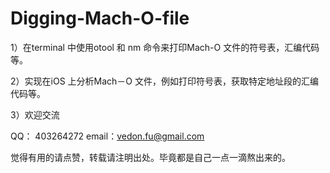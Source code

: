 # Digging-Mach-O-file

1）在terminal 中使用otool 和 nm 命令来打印Mach-O 文件的符号表，汇编代码等。

2）实现在iOS 上分析Mach－O 文件，例如打印符号表，获取特定地址段的汇编代码等。

3）欢迎交流

QQ： 403264272
email：vedon.fu@gmail.com

觉得有用的请点赞，转载请注明出处。毕竟都是自己一点一滴熬出来的。
